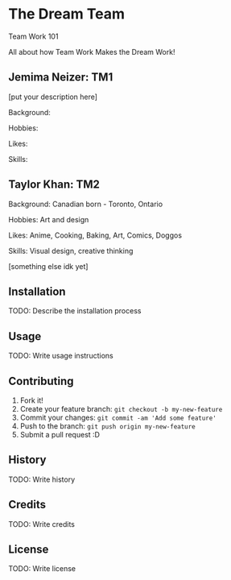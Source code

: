 # The Dream Team
 Team Work 101

All about how Team Work Makes the Dream Work!
## Jemima Neizer: TM1
[put your description here]

Background:

Hobbies:

Likes:

Skills:

## Taylor Khan: TM2
Background: Canadian born - Toronto, Ontario

Hobbies: Art and design

Likes: Anime, Cooking, Baking, Art, Comics, Doggos

Skills: Visual design, creative thinking

[something else idk yet]

## Installation

TODO: Describe the installation process

## Usage

TODO: Write usage instructions

## Contributing

1. Fork it!
2. Create your feature branch: `git checkout -b my-new-feature`
3. Commit your changes: `git commit -am 'Add some feature'`
4. Push to the branch: `git push origin my-new-feature`
5. Submit a pull request :D

## History

TODO: Write history

## Credits

TODO: Write credits

## License

TODO: Write license